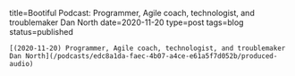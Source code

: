 
title=Bootiful Podcast: Programmer, Agile coach, technologist, and troublemaker Dan North
date=2020-11-20
type=post
tags=blog
status=published
~~~~~~
[(2020-11-20) Programmer, Agile coach, technologist, and troublemaker Dan North](/podcasts/edc8a1da-faec-4b07-a4ce-e61a5f7d052b/produced-audio) 
            